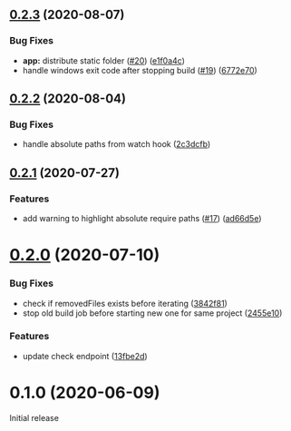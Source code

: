 ## [0.2.3](https://github.com/appcelerator/appcd-plugin-webpack/compare/v0.2.2...v0.2.3) (2020-08-07)


### Bug Fixes

* **app:** distribute static folder ([#20](https://github.com/appcelerator/appcd-plugin-webpack/issues/20)) ([e1f0a4c](https://github.com/appcelerator/appcd-plugin-webpack/commit/e1f0a4c8b45c00cf416f781e07621dd87a56f1b5))
* handle windows exit code after stopping build ([#19](https://github.com/appcelerator/appcd-plugin-webpack/issues/19)) ([6772e70](https://github.com/appcelerator/appcd-plugin-webpack/commit/6772e7082222627b87e902ddcbff4c242f0a55e9))


## [0.2.2](https://github.com/appcelerator/appcd-plugin-webpack/compare/v0.2.1...v0.2.2) (2020-08-04)


### Bug Fixes

* handle absolute paths from watch hook ([2c3dcfb](https://github.com/appcelerator/appcd-plugin-webpack/commit/2c3dcfbe900d208cca1b4698a67150b1f3a08b72))


## [0.2.1](https://github.com/appcelerator/appcd-plugin-webpack/compare/v0.2.0...v0.2.1) (2020-07-27)


### Features

* add warning to highlight absolute require paths ([#17](https://github.com/appcelerator/appcd-plugin-webpack/issues/17)) ([ad66d5e](https://github.com/appcelerator/appcd-plugin-webpack/commit/ad66d5e0fd6c975f08f6abf29adc3dd6afd7e06f))


# [0.2.0](https://github.com/appcelerator/appc-daemon-plugins/compare/v0.1.0...v0.2.0) (2020-07-10)

### Bug Fixes

* check if removedFiles exists before iterating ([3842f81](https://github.com/appcelerator/appc-daemon-plugins/commit/3842f81c6ea68d0d9eccbf260d3ed07af1d6f0d9))
* stop old build job before starting new one for same project ([2455e10](https://github.com/appcelerator/appc-daemon-plugins/commit/2455e10954c8639e558e6c0fb5f853bd891c9b50))

### Features

* update check endpoint ([13fbe2d](https://github.com/appcelerator/appc-daemon-plugins/commit/13fbe2de0db03c26c5bcbffba2e4fae12907191a))

# 0.1.0 (2020-06-09)

Initial release
